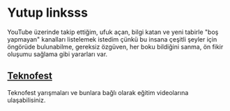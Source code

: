 # Yutup linksss
YouTube üzerinde takip ettiğim, ufuk açan, bilgi katan ve yeni tabirle "boş yapmayan" kanalları listelemek istedim çünkü bu insana çeşitli şeyler için öngörüde bulunabilme, gereksiz özgüven, her boku bildiğini sanma, ön fikir oluşumu sağlama gibi yararları var.

## [Teknofest](https://www.youtube.com/channel/UCQrsBJS1Yb-UJ0VevqfSJHw)
Teknofest yarışmaları ve bunlara bağlı olarak eğitim videolarına ulaşabilisiniz.
